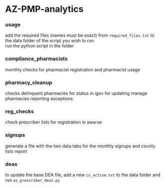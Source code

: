 # AZ-PMP-analytics
  
### usage
add the required files (names must be exact) from `required_files.txt` to the data folder of the script you wish to run  
run the python script in the folder
  
### compliance_pharmacists
monthly checks for pharmacist registration and pharmacist usage  
  
### pharmacy_cleanup
checks delinquent pharmacies for status in igov for updating manage pharmacies reporting exceptions  
  
### reg_checks
check prescriber lists for registration in awarxe

### signups
generate a file with the two data tabs for the monthly signups and county lists report  

### deas
to update the base DEA file, add a new ``cs_active.txt`` to the data folder and run ``az_prescriber_deas.py``
